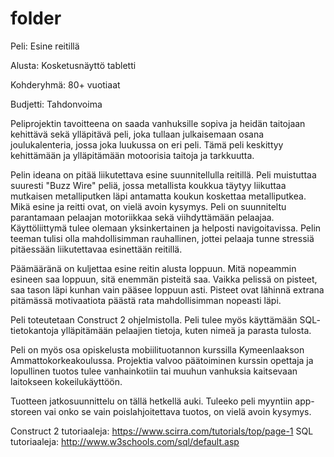 # folder
Peli: Esine reitillä

Alusta: Kosketusnäyttö tabletti

Kohderyhmä: 80+ vuotiaat

Budjetti: Tahdonvoima

Peliprojektin tavoitteena on saada vanhuksille sopiva ja heidän taitojaan kehittävä sekä ylläpitävä peli, joka tullaan julkaisemaan osana joulukalenteria, jossa joka luukussa on eri peli. Tämä peli keskittyy kehittämään ja ylläpitämään motoorisia taitoja ja tarkkuutta. 

Pelin ideana on pitää liikutettava esine suunnitellulla reitillä. Peli muistuttaa suuresti "Buzz Wire" peliä, jossa metallista koukkua täytyy liikuttaa mutkaisen metalliputken läpi antamatta koukun koskettaa metalliputkea. Mikä esine ja reitti ovat, on vielä avoin kysymys. Peli on suunniteltu parantamaan pelaajan motoriikkaa sekä viihdyttämään pelaajaa. Käyttöliittymä tulee olemaan yksinkertainen ja helposti navigoitavissa. Pelin teeman tulisi olla mahdollisimman rauhallinen, jottei pelaaja tunne stressiä pitäessään liikutettavaa esinettään reitillä. 

Päämääränä on kuljettaa esine reitin alusta loppuun. Mitä nopeammin esineen saa loppuun, sitä enemmän pisteitä saa. Vaikka pelissä on pisteet, saa tason läpi kunhan vain pääsee loppuun asti. Pisteet ovat lähinnä extrana pitämässä motivaatiota päästä rata mahdollisimman nopeasti läpi. 

Peli toteutetaan Construct 2 ohjelmistolla. Peli tulee myös käyttämään SQL- tietokantoja ylläpitämään pelaajien tietoja, kuten nimeä ja parasta tulosta. 

Peli on myös osa opiskelusta mobiilituotannon kurssilla Kymeenlaakson Ammattokorkeakoulussa. Projektia valvoo päätoiminen kurssin opettaja ja lopullinen tuotos tulee vanhainkotiin tai muuhun vanhuksia kaitsevaan laitokseen kokeilukäyttöön. 

Tuotteen jatkosuunnittelu on tällä hetkellä auki. Tuleeko peli myyntiin app- storeen vai onko se vain poislahjoitettava tuotos, on vielä avoin kysymys. 

Construct 2 tutoriaaleja: https://www.scirra.com/tutorials/top/page-1
SQL tutoriaaleja: http://www.w3schools.com/sql/default.asp
